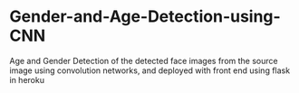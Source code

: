 # Gender-and-Age-Detection-using-CNN

Age and Gender Detection of the detected face images from the source image using convolution networks,  and deployed with front end using flask in heroku
